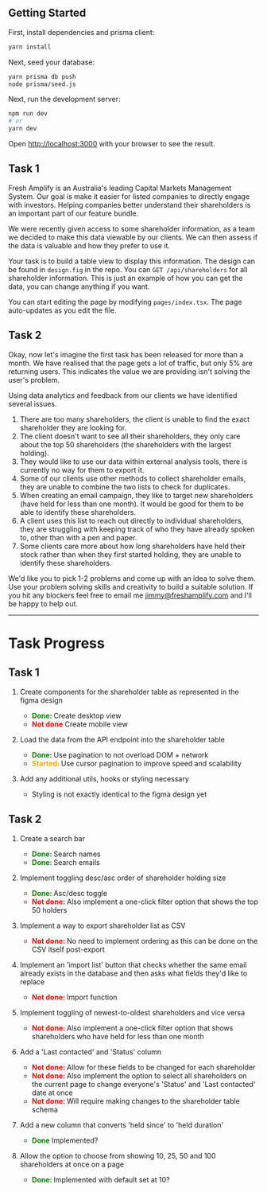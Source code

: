 ## Getting Started

First, install dependencies and prisma client:

```bash
yarn install
```

Next, seed your database:

```bash
yarn prisma db push
node prisma/seed.js
```

Next, run the development server:

```bash
npm run dev
# or
yarn dev
```

Open [http://localhost:3000](http://localhost:3000) with your browser to see the result.


## Task 1

Fresh Amplify is an Australia's leading Capital Markets Management System. Our goal is make it easier for listed companies to directly engage with investors. Helping companies better understand their shareholders is an important part of our feature bundle. 

We were recently given access to some shareholder information, as a team we decided to make this data viewable by our clients. We can then assess if the data is valuable and how they prefer to use it.
 
Your task is to build a table view to display this information. The design can be found in `design.fig` in the repo. You can `GET /api/shareholders` for all shareholder information. This is just an example of how you can get the data, you can change anything if you want.
 
You can start editing the page by modifying `pages/index.tsx`. The page auto-updates as you edit the file.

## Task 2

Okay, now let's imagine the first task has been released for more than a month.
We have realised that the page gets a lot of traffic, but only 5% are returning users. This indicates the value we are providing isn't solving the user's problem.

Using data analytics and feedback from our clients we have identified several issues. 

1. There are too many shareholders, the client is unable to find the exact shareholder they are looking for. 
2. The client doesn't want to see all their shareholders, they only care about the top 50 shareholders (the shareholders with the largest holding).
3. They would like to use our data within external analysis tools, there is currently no way for them to export it.
4. Some of our clients use other methods to collect shareholder emails, they are unable to combine the two lists to check for duplicates.
5. When creating an email campaign, they like to target new shareholders (have held for less than one month). It would be good for them to be able to identify these shareholders.
6. A client uses this list to reach out directly to individual shareholders, they are struggling with keeping track of who they have already spoken to, other than with a pen and paper. 
7. Some clients care more about how long shareholders have held their stock rather than when they first started holding, they are unable to identify these shareholders. 

We'd like you to pick 1-2 problems and come up with an idea to solve them. Use your problem solving skills and creativity to build a suitable solution. If you hit any blockers feel free to email me jimmy@freshamplify.com and I'll be happy to help out.

---

# Task Progress

## Task 1
1. Create components for the shareholder table as represented in the figma design
    - <span style="color:green; font-weight:bold">Done: </span> Create desktop view
    - <span style="color:red; font-weight:bold">Not done</span> Create mobile view 

2. Load the data from the API endpoint into the shareholder table
    - <span style="color:green; font-weight:bold">Done: </span> Use pagination to not overload DOM + network 
    - <span style="color:orange; font-weight:bold">Started: </span> Use cursor pagination to improve speed and scalability 

3. Add any additional utils, hooks or styling necessary
    - Styling is not exactly identical to the figma design yet 

## Task 2
1. Create a search bar
    - <span style="color:green; font-weight:bold">Done: </span> Search names 
    - <span style="color:green; font-weight:bold">Done: </span> Search emails 

2. Implement toggling desc/asc order of shareholder holding size
    - <span style="color:green; font-weight:bold">Done: </span> Asc/desc toggle 
    - <span style="color:red; font-weight:bold">Not done: </span> Also implement a one-click filter option that shows the top 50 holders 

3. Implement a way to export shareholder list as CSV
    - <span style="color:red; font-weight:bold">Not done: </span> No need to implement ordering as this can be done on the CSV itself post-export

4. Implement an 'import list' button that checks whether the same email already exists in the database and then asks what fields they'd like to replace
    - <span style="color:red; font-weight:bold">Not done: </span> Import function

5. Implement toggling of newest-to-oldest shareholders and vice versa
    - <span style="color:red; font-weight:bold">Not done: </span> Also implement a one-click filter option that shows shareholders who have held for less than one month

6. Add a 'Last contacted' and 'Status' column 
    - <span style="color:red; font-weight:bold">Not done: </span> Allow for these fields to be changed for each shareholder
    - <span style="color:red; font-weight:bold">Not done: </span> Also implement the option to select all shareholders on the current page to change everyone's 'Status' and 'Last contacted' date at once
    - <span style="color:red; font-weight:bold">Not done: </span> Will require making changes to the shareholder table schema

7. Add a new column that converts 'held since' to 'held duration'
    - <span style="color:green; font-weight:bold">Done</span> Implemented?

8. Allow the option to choose from showing 10, 25, 50 and 100 shareholders at once on a page
    - <span style="color:green; font-weight:bold">Done: </span> Implemented with default set at 10?